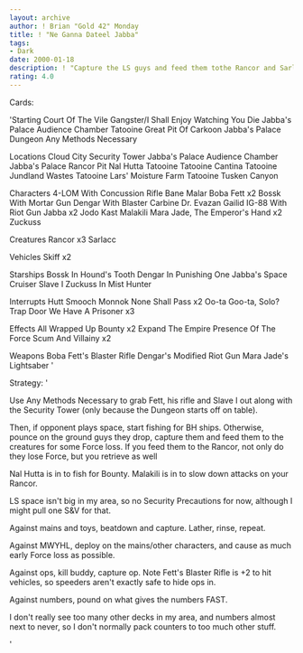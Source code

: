 ```yaml
---
layout: archive
author: ! Brian "Gold 42" Monday
title: ! "Ne Ganna Dateel Jabba"
tags:
- Dark
date: 2000-01-18
description: ! "Capture the LS guys and feed them tothe Rancor and Sarlacc."
rating: 4.0
---
```

Cards: 

'Starting
Court Of The Vile Gangster/I Shall Enjoy Watching You Die
Jabba's Palace Audience Chamber
Tatooine Great Pit Of Carkoon
Jabba's Palace Dungeon
Any Methods Necessary

Locations
Cloud City Security Tower
Jabba's Palace Audience Chamber
Jabba's Palace Rancor Pit
Nal Hutta
Tatooine
Tatooine Cantina
Tatooine Jundland Wastes
Tatooine Lars' Moisture Farm
Tatooine Tusken Canyon

Characters
4-LOM With Concussion Rifle
Bane Malar
Boba Fett x2
Bossk With Mortar Gun
Dengar With Blaster Carbine
Dr. Evazan
Gailid
IG-88 With Riot Gun
Jabba x2
Jodo Kast
Malakili
Mara Jade, The Emperor's Hand x2
Zuckuss

Creatures
Rancor x3
Sarlacc

Vehicles
Skiff x2

Starships
Bossk In Hound's Tooth
Dengar In Punishing One
Jabba's Space Cruiser
Slave I
Zuckuss In Mist Hunter

Interrupts
Hutt Smooch
Monnok
None Shall Pass x2
Oo-ta Goo-ta, Solo?
Trap Door
We Have A Prisoner x3

Effects
All Wrapped Up
Bounty x2
Expand The Empire
Presence Of The Force
Scum And Villainy x2

Weapons
Boba Fett's Blaster Rifle
Dengar's Modified Riot Gun
Mara Jade's Lightsaber
'

Strategy: '

Use Any Methods Necessary to grab Fett, his rifle
and Slave I out along with the Security Tower
(only because the Dungeon starts off on table).

Then, if opponent plays space, start fishing for
BH ships.  Otherwise, pounce on the ground guys
they drop, capture them and feed them to the
creatures for some Force loss.	If you feed them
to the Rancor, not only do they lose Force, but
you retrieve as well

Nal Hutta is in to fish for Bounty.  Malakili is
in to slow down attacks on your Rancor.

LS space isn't big in my area, so no Security
Precautions for now, although I might pull one S&V
for that.

Against mains and toys, beatdown and capture.
Lather, rinse, repeat.

Against MWYHL, deploy on the mains/other
characters, and cause as much early Force loss
as possible.

Against ops, kill buddy, capture op.  Note
Fett's Blaster Rifle is +2 to hit vehicles, so
speeders aren't exactly safe to hide ops in.

Against numbers, pound on what gives the numbers
FAST.

I don't really see too many other decks in my
area, and numbers almost next to never, so I
don't normally pack counters to too much other
stuff.


'